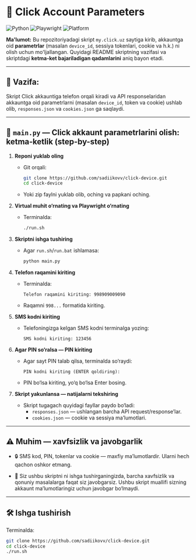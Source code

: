 # 🚀 Click Account Parameters

![Python](https://img.shields.io/badge/Python-3.10%2B-blue)
![Playwright](https://img.shields.io/badge/Playwright-1.55.0-orange)
![Platform](https://img.shields.io/badge/Platform-Linux%2C%20Windows%2C%20macOS-green)

**Ma'lumot:** Bu repozitoriyadagi skript `my.click.uz` saytiga kirib, akkauntga oid **parametrlar** (masalan `device_id`, sessiya tokenlari, cookie va h.k.) ni olish uchun moʻljallangan. Quyidagi README skriptning vazifasi va skriptdagi **ketma-ket bajariladigan qadamlarini** aniq bayon etadi.

---

## 📌 Vazifa:
Skript Click akkauntiga telefon orqali kiradi va API responselaridan akkauntga oid parametrlarni (masalan `device_id`, token va cookie) ushlab olib, `responses.json` va `cookies.json` ga saqlaydi.

---

## 🧭 `main.py` — Click akkaunt parametrlarini olish: ketma‑ketlik (step-by-step)

1. **Reponi yuklab oling**
   - Git orqali:
     ```bash
     git clone https://github.com/sadiikovv/click-device.git
     cd click-device
     ```
   - Yoki zip faylni yuklab olib, oching va papkani oching.

2. **Virtual muhit o‘rnating va Playwright o‘rnating**
   - Terminalda:
     ```bash
     ./run.sh
     ```

3. **Skriptni ishga tushiring**
   - Agar `run.sh`/`run.bat` ishlamasa:
     ```bash
     python main.py
     ```

4. **Telefon raqamini kiriting**
   - Terminalda:
     ```
     Telefon raqamini kiriting: 998909009090
     ```
   - Raqamni `998...` formatida kiriting.

5. **SMS kodni kiriting**
   - Telefoningizga kelgan SMS kodni terminalga yozing:
     ```
     SMS kodni kiriting: 123456
     ```

6. **Agar PIN so‘ralsa — PIN kiriting**
   - Agar sayt PIN talab qilsa, terminalda so‘raydi:
     ```
     PIN kodni kiriting (ENTER qoldiring):
     ```
   - PIN bo‘lsa kiriting, yo‘q bo‘lsa Enter bosing.

7. **Skript yakunlansa — natijalarni tekshiring**
   - Skript tugagach quyidagi fayllar paydo bo‘ladi:
     - `responses.json` — ushlangan barcha API request/response’lar.
     - `cookies.json` — cookie va sessiya ma’lumotlari.

---

## ⚠️ Muhim — xavfsizlik va javobgarlik

- 🔒 SMS kod, PIN, tokenlar va cookie — maxfiy ma’lumotlardir. Ularni hech qachon oshkor etmang.

- 👤 Siz ushbu skriptni ni ishga tushirganingizda, barcha xavfsizlik va qonuniy masalalarga faqat siz javobgarsiz. Ushbu skript muallifi sizning akkaunt ma’lumotlaringiz uchun javobgar bo‘lmaydi.

---

## 🛠 Ishga tushirish
Terminalda:
```bash
git clone https://github.com/sadiikovv/click-device.git
cd click-device
./run.sh
```
